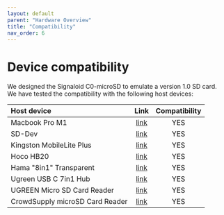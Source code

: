 ```yaml
---
layout: default
parent: "Hardware Overview"
title: "Compatibility"
nav_order: 6
---
```


# Device compatibility

We designed the Signaloid C0-microSD to emulate a version 1.0 SD card. We have tested the compatibility with the following host devices:


| Host device                     |                                                          Link                                                          | Compatibility |
| :------------------------------ | :--------------------------------------------------------------------------------------------------------------------: | :-----------: |
| Macbook Pro M1                  |                                     [link](https://support.apple.com/en-us/111902)                                     |      YES      |
| SD-Dev                          |                           [link](https://www.crowdsupply.com/signaloid/signaloid-c0-microsd)                           |      YES      |
| Kingston MobileLite Plus        |                   [link](https://www.kingston.com/en/memory-card-readers/mobilelite-plus-sd-reader)                    |      YES      |
| Hoco HB20                       | [link](https://hocotech.com/product/mobile-accessories/cables/adapters/card-reader-hb20-mindful-2-in-1-usb2-0-usb3-0/) |      YES      |
| Hama "8in1" Transparent         |               [link](https://ae.hama.com/00091092/hama-8in1-usb-2-0-card-reader-sd-microsd-transparent)                |      YES      |
| Ugreen USB C 7in1 Hub           |        [link](https://eu.ugreen.com/products/ugreen-usb-c-7-in-1-hub-with-4k-60hz-hdmi?variant=46973588078940)         |      YES      |
| UGREEN Micro SD Card Reader     |                        [link](https://eu.ugreen.com/products/50706?_pos=5&_sid=f76931dfa&_ss=r)                        |      YES      |
| CrowdSupply microSD Card Reader |                                [link](https://www.crowdsupply.com/crowd-supply/basics)                                 |      YES      |


